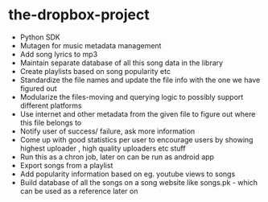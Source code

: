 the-dropbox-project
===================
* Python SDK
* Mutagen for music metadata management
* Add song lyrics to mp3
* Maintain separate database of all this song data in the library
* Create playlists based on song popularity etc
* Standardize the file names and update the file info with the one we have figured out
* Modularize the files-moving and querying logic to possibly support different platforms
* Use internet and other metadata from the given file to figure out where this file belongs to
* Notify user of success/ failure, ask more information
* Come up with good statistics per user to encourage users by showing highest uploader , high quality uploaders etc stuff
* Run this as a chron job, later on can be run as android app
* Export songs from a playlist
* Add popularity information based on eg. youtube views to songs
* Build database of all the songs on a song website like songs.pk - which can be used as a reference later on
